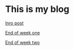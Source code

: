 # This is my blog

[Inro post](https://joshtdale.github.io/blogs/blog)

[End of week one](https://joshtdale.github.io/blogs/blog2)

[End of week two](https://joshtdale.github.io/blogs/blog3)
